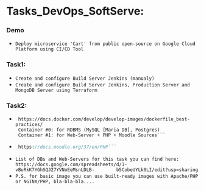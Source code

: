 # Tasks_DevOps_SoftServe:
### Demo 
  - `Deploy microservice 'Cart' from public open-source on Google Cloud Platform using CI/CD Tool`

### Task1: 
  - `Create and configure Build Server Jenkins (manualy)`
  - `Create and configure Build Server Jenkins, Production Server and MongoDB Server using Terraform`
  
### Task2:
  - ```Create Dockerfile with description of images for deploying LMS Moodle
     https://docs.docker.com/develop/develop-images/dockerfile_best-practices/
     Container #0: for RDBMS (MySQL [Maria DB], Postgres)
     Container #1: for Web-Server + PHP + Moodle Sources```
  - ```PHP modules which are needed for LMS Moodle
     https://docs.moodle.org/37/en/PHP```
  - `List of DBs and Web-Servers for this task you can find here: https://docs.google.com/spreadsheets/d/1-vBuRkK7YGhSQJ27YVNoEeMsnLDLB-        b5CobeUYLk0LI/edit?usp=sharing`
  - `P.S. for basic image you can use built-ready images with Apache/PHP or NGINX/PHP, bla-bla-bla....`


